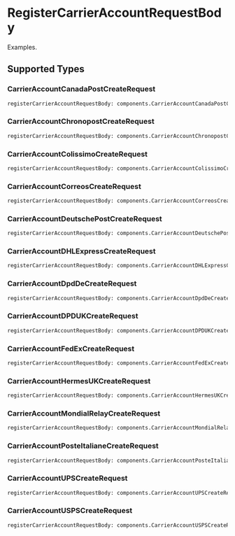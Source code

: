 # RegisterCarrierAccountRequestBody

Examples.


## Supported Types

### CarrierAccountCanadaPostCreateRequest

```python
registerCarrierAccountRequestBody: components.CarrierAccountCanadaPostCreateRequest = /* values here */
```

### CarrierAccountChronopostCreateRequest

```python
registerCarrierAccountRequestBody: components.CarrierAccountChronopostCreateRequest = /* values here */
```

### CarrierAccountColissimoCreateRequest

```python
registerCarrierAccountRequestBody: components.CarrierAccountColissimoCreateRequest = /* values here */
```

### CarrierAccountCorreosCreateRequest

```python
registerCarrierAccountRequestBody: components.CarrierAccountCorreosCreateRequest = /* values here */
```

### CarrierAccountDeutschePostCreateRequest

```python
registerCarrierAccountRequestBody: components.CarrierAccountDeutschePostCreateRequest = /* values here */
```

### CarrierAccountDHLExpressCreateRequest

```python
registerCarrierAccountRequestBody: components.CarrierAccountDHLExpressCreateRequest = /* values here */
```

### CarrierAccountDpdDeCreateRequest

```python
registerCarrierAccountRequestBody: components.CarrierAccountDpdDeCreateRequest = /* values here */
```

### CarrierAccountDPDUKCreateRequest

```python
registerCarrierAccountRequestBody: components.CarrierAccountDPDUKCreateRequest = /* values here */
```

### CarrierAccountFedExCreateRequest

```python
registerCarrierAccountRequestBody: components.CarrierAccountFedExCreateRequest = /* values here */
```

### CarrierAccountHermesUKCreateRequest

```python
registerCarrierAccountRequestBody: components.CarrierAccountHermesUKCreateRequest = /* values here */
```

### CarrierAccountMondialRelayCreateRequest

```python
registerCarrierAccountRequestBody: components.CarrierAccountMondialRelayCreateRequest = /* values here */
```

### CarrierAccountPosteItalianeCreateRequest

```python
registerCarrierAccountRequestBody: components.CarrierAccountPosteItalianeCreateRequest = /* values here */
```

### CarrierAccountUPSCreateRequest

```python
registerCarrierAccountRequestBody: components.CarrierAccountUPSCreateRequest = /* values here */
```

### CarrierAccountUSPSCreateRequest

```python
registerCarrierAccountRequestBody: components.CarrierAccountUSPSCreateRequest = /* values here */
```

